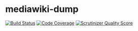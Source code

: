 mediawiki-dump
==================
[![Build Status](https://travis-ci.org/addwiki/mediawiki-dump.png?branch=master)](https://travis-ci.org/addwiki/mediawiki-dump)
[![Code Coverage](https://scrutinizer-ci.com/g/addwiki/mediawiki-dump/badges/coverage.png?s=ec8580e8f99533c95ff2a0ae0a6ce7c9e4e9e466)](https://scrutinizer-ci.com/g/addwiki/mediawiki-dump/)
[![Scrutinizer Quality Score](https://scrutinizer-ci.com/g/addwiki/mediawiki-dump/badges/quality-score.png?s=b5eb960958dbd7edcd29d1ec52f8c90bc9e84a0e)](https://scrutinizer-ci.com/g/addwiki/mediawiki-dump/)
